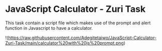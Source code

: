# JavaScript Calculator - Zuri Task

This task contain a script file which makes use of the prompt and alert function in Javascript
to have a calculator.

!(https://raw.githubusercontent.com/Adegitetaiwo/JavaScript-Calculator-Zuri-Task/main/calculator%20with%20js%20prompt.png)
